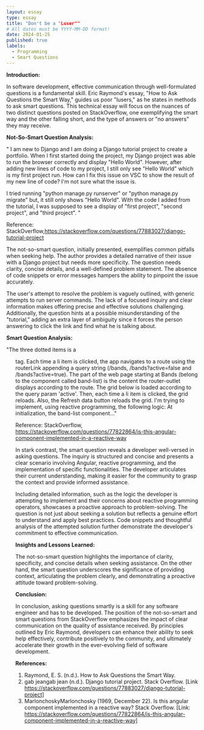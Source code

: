 ```yaml
---
layout: essay
type: essay
title: "Don't be a "Luser""
# All dates must be YYYY-MM-DD format!
date: 2024-01-25
published: true
labels:
  - Programming
  - Smart Questions
---
```


**Introduction:**

In software development, effective communication through well-formulated questions is a fundamental skill. Eric Raymond's essay, "How to Ask Questions the Smart Way," guides us poor "lusers," as he states in methods to ask smart questions. This technical essay will focus on the nuances of two distinct questions posted on StackOverflow, one exemplifying the smart way and the other falling short, and the type of answers or "no answers" they may receive.

**Not-So-Smart Question Analysis:**

" I am new to Django and I am doing a Django tutorial project to create a portfolio. When I first started doing the project, my Django project was able to run the browser correctly and display "Hello World". However, after adding new lines of code to my project, I still only see "Hello World" which is my first project run. How can I fix this issue on VSC to show the result of my new line of code? I'm not sure what the issue is.

I tried running "python manage.py runserver" or "python manage.py migrate" but, it still only shows "Hello World". With the code I added from the tutorial, I was supposed to see a display of "first project", "second project", and "third project". " 

Reference: StackOverflow,https://stackoverflow.com/questions/77883027/django-tutorial-project


The not-so-smart question, initially presented, exemplifies common pitfalls when seeking help. The author provides a detailed narrative of their issue with a Django project but needs more specificity. The question needs clarity, concise details, and a well-defined problem statement. The absence of code snippets or error messages hampers the ability to pinpoint the issue accurately.

The user's attempt to resolve the problem is vaguely outlined, with generic attempts to run server commands. The lack of a focused inquiry and clear information makes offering precise and effective solutions challenging. Additionally, the question hints at a possible misunderstanding of the "tutorial," adding an extra layer of ambiguity since it forces the person answering to click the link and find what he is talking about.

**Smart Question Analysis:**

"The three dotted items is a <ul> tag. Each time a li item is clicked, the app navigates to a route using the routerLink appending a query string (/bands, /bands?active=false and /bands?active=true).
The part of the web page starting at Bands (belong to the component called band-list) is the content the router-outlet displays according to the route. The grid below is loaded according to the query param 'active'. Then, each time a li item is clicked, the grid reloads.
Also, the Refresh data button reloads the grid.
I'm trying to implement, using reactive programming, the following logic:
At initialization, the band-list component..."

Reference: 
StackOverflow, https://stackoverflow.com/questions/77822864/is-this-angular-component-implemented-in-a-reactive-way

In stark contrast, the smart question reveals a developer well-versed in asking questions. The inquiry is structured and concise and presents a clear scenario involving Angular, reactive programming, and the implementation of specific functionalities. The developer articulates their current understanding, making it easier for the community to grasp the context and provide informed assistance.

Including detailed information, such as the logic the developer is attempting to implement and their concerns about reactive programming operators, showcases a proactive approach to problem-solving. The question is not just about seeking a solution but reflects a genuine effort to understand and apply best practices. Code snippets and thoughtful analysis of the attempted solution further demonstrate the developer's commitment to effective communication.

**Insights and Lessons Learned:**

The not-so-smart question highlights the importance of clarity, specificity, and concise details when seeking assistance. On the other hand, the smart question underscores the significance of providing context, articulating the problem clearly, and demonstrating a proactive attitude toward problem-solving.

**Conclusion:**

In conclusion, asking questions smartly is a skill for any software engineer and has to be developed. The position of the not-so-smart and smart questions from StackOverflow emphasizes the impact of clear communication on the quality of assistance received. By principles outlined by Eric Raymond, developers can enhance their ability to seek help effectively, contribute positively to the community, and ultimately accelerate their growth in the ever-evolving field of software development.

**References:**
  1. Raymond, E. S. (n.d.). How to Ask Questions the Smart Way. 
  2. gab jeangab jean (n.d.). Django tutorial project. Stack Overflow. [Link https://stackoverflow.com/questions/77883027/django-tutorial-project]
  3. MarlonchoskyMarlonchosky (1969, December 22). Is this angular component implemented in a reactive way? Stack Overflow. [Link: https://stackoverflow.com/questions/77822864/is-this-angular-component-implemented-in-a-reactive-way]



